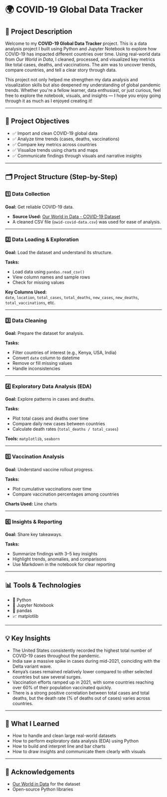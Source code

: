 # 🌍 COVID-19 Global Data Tracker

## 📌 Project Description

Welcome to my **COVID-19 Global Data Tracker** project. This is a data analysis project I built using Python and Jupyter Notebook to explore how COVID-19 has impacted different countries over time. Using real-world data from *Our World in Data*, I cleaned, processed, and visualized key metrics like total cases, deaths, and vaccinations. The aim was to uncover trends, compare countries, and tell a clear story through data.

This project not only helped me strengthen my data analysis and visualization skills but also deepened my understanding of global pandemic trends. Whether you're a fellow learner, data enthusiast, or just curious, feel free to explore the notebook, visuals, and insights — I hope you enjoy going through it as much as I enjoyed creating it!

---

## 🚩 Project Objectives

- ✅ Import and clean COVID-19 global data  
- ✅ Analyze time trends (cases, deaths, vaccinations)  
- ✅ Compare key metrics across countries  
- ✅ Visualize trends using charts and maps  
- ✅ Communicate findings through visuals and narrative insights  

---

## 🗂️ Project Structure (Step-by-Step)

### 1️⃣ Data Collection

**Goal:** Get reliable COVID-19 data.

- **Source Used:** [Our World in Data - COVID-19 Dataset](https://www.kaggle.com/datasets)
- A cleaned CSV file (`owid-covid-data.csv`) was used for ease of analysis.

---

### 2️⃣ Data Loading & Exploration

**Goal:** Load the dataset and understand its structure.

**Tasks:**
- Load data using `pandas.read_csv()`
- View column names and sample rows
- Check for missing values

**Key Columns Used:**  
`date`, `location`, `total_cases`, `total_deaths`, `new_cases`, `new_deaths`, `total_vaccinations`, etc.

---

### 3️⃣ Data Cleaning

**Goal:** Prepare the dataset for analysis.

**Tasks:**
- Filter countries of interest (e.g., Kenya, USA, India)
- Convert `date` column to datetime
- Remove or fill missing values
- Handle inconsistencies

---

### 4️⃣ Exploratory Data Analysis (EDA)

**Goal:** Explore patterns in cases and deaths.

**Tasks:**
- Plot total cases and deaths over time
- Compare daily new cases between countries
- Calculate death rates (`total_deaths / total_cases`)

**Tools:** `matplotlib`, `seaborn`

---

### 5️⃣ Vaccination Analysis

**Goal:** Understand vaccine rollout progress.

**Tasks:**
- Plot cumulative vaccinations over time
- Compare vaccination percentages among countries

**Charts Used:** Line charts 

---

### 6️⃣ Insights & Reporting

**Goal:** Share key takeaways.

**Tasks:**
- Summarize findings with 3–5 key insights
- Highlight trends, anomalies, and comparisons
- Use Markdown in the notebook for clear reporting

---

## 📊 Tools & Technologies

- 🐍 Python  
- 📓 Jupyter Notebook  
- 🧮 pandas  
- 📈 matplotlib


---

## 💡 Key Insights

- The United States consistently recorded the highest total number of COVID-19 cases throughout the pandemic.
- India saw a massive spike in cases during mid-2021, coinciding with the Delta variant wave.
- Kenya’s cases remained relatively lower compared to other selected countries but saw several surges.
- Vaccination efforts ramped up in 2021, with some countries reaching over 60% of their population vaccinated quickly.
- There is a strong positive correlation between total cases and total deaths, but the death rate (% of deaths out of cases) varies across countries.

---

## 🧠 What I Learned

- How to handle and clean large real-world datasets  
- How to perform exploratory data analysis (EDA) using Python  
- How to build and interpret line and bar charts  
- How to draw insights and communicate them clearly with visuals  

---

## 🙌 Acknowledgements

- [Our World in Data](https://www.kaggle.com/datasets) for the dataset  
- Open-source Python libraries 
